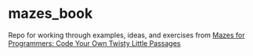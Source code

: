 # mazes_book

Repo for working through examples, ideas, and exercises from [Mazes for Programmers: Code Your Own Twisty Little Passages](https://www.amazon.com/Mazes-Programmers-Twisty-Little-Passages-ebook-dp-B013HA1UY4/dp/B013HA1UY4/ref=mt_kindle?_encoding=UTF8&me=&qid=)
